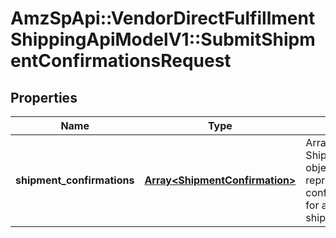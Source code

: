 # AmzSpApi::VendorDirectFulfillmentShippingApiModelV1::SubmitShipmentConfirmationsRequest

## Properties
Name | Type | Description | Notes
------------ | ------------- | ------------- | -------------
**shipment_confirmations** | [**Array&lt;ShipmentConfirmation&gt;**](ShipmentConfirmation.md) | Array of ShipmentConfirmation objects, each representing confirmation details for a specific shipment. | [optional] 

